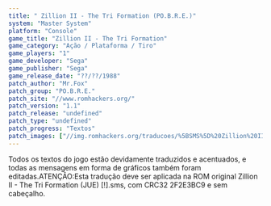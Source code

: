 ```yaml
---
title: " Zillion II - The Tri Formation (PO.B.R.E.)"
system: "Master System"
platform: "Console"
game_title: "Zillion II - The Tri Formation"
game_category: "Ação / Plataforma / Tiro"
game_players: "1"
game_developer: "Sega"
game_publisher: "Sega"
game_release_date: "??/??/1988"
patch_author: "Mr.Fox"
patch_group: "PO.B.R.E."
patch_site: "//www.romhackers.org/"
patch_version: "1.1"
patch_release: "undefined"
patch_type: "undefined"
patch_progress: "Textos"
patch_images: ["//img.romhackers.org/traducoes/%5BSMS%5D%20Zillion%20II%20-%20The%20Tri%20Formation%20-%20POBRE%20-%201.png","//img.romhackers.org/traducoes/%5BSMS%5D%20Zillion%20II%20-%20The%20Tri%20Formation%20-%20POBRE%20-%202.png","//img.romhackers.org/traducoes/%5BSMS%5D%20Zillion%20II%20-%20The%20Tri%20Formation%20-%20POBRE%20-%203.png"]
---
```

Todos os textos do jogo estão devidamente traduzidos e acentuados, e todas as mensagens em forma de gráficos também foram editadas.ATENÇÃO:Esta tradução deve ser aplicada na ROM original Zillion II - The Tri Formation (JUE) [!].sms, com CRC32 2F2E3BC9 e sem cabeçalho.
